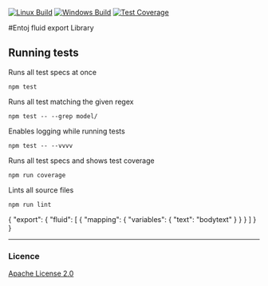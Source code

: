 
[![Linux Build][travis-image]][travis-url]
[![Windows Build][appveyor-image]][appveyor-url]
[![Test Coverage][coveralls-image]][coveralls-url]

#Entoj fluid export Library


## Running tests

Runs all test specs at once
```
npm test
```

Runs all test matching the given regex
```
npm test -- --grep model/
```

Enables logging while running tests
```
npm test -- --vvvv
```

Runs all test specs and shows test coverage
```
npm run coverage
```

Lints all source files
```
npm run lint
```

{
    "export":
    {
        "fluid":
        [
            {
                "mapping":
                {
                    "variables":
                    {
                        "text": "bodytext"
                    }
                }
            }
        ]
    }
}

---

### Licence
[Apache License 2.0](LICENCE)

[travis-image]: https://img.shields.io/travis/entoj/entoj-export-fluid/master.svg?label=linux
[travis-url]: https://travis-ci.org/entoj/entoj-export-fluid
[appveyor-image]: https://img.shields.io/appveyor/ci/ChristianAuth/entoj-export-fluid/master.svg?label=windows
[appveyor-url]: https://ci.appveyor.com/project/ChristianAuth/entoj-export-fluid
[coveralls-image]: https://img.shields.io/coveralls/entoj/entoj-export-fluid/master.svg
[coveralls-url]: https://coveralls.io/r/entoj/entoj-export-fluid?branch=master

